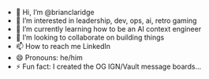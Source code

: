 - 👋 Hi, I’m @brianclaridge
- 👀 I’m interested in leadership, dev, ops, ai, retro gaming
- 🌱 I’m currently learning how to be an AI context engineer
- 💞️ I’m looking to collaborate on building things
- 📫 How to reach me LinkedIn
- 😄 Pronouns: he/him
- ⚡ Fun fact: I created the OG IGN/Vault message boards...

<!---
brianclaridge/brianclaridge is a ✨ special ✨ repository because its `README.md` (this file) appears on your GitHub profile.
You can click the Preview link to take a look at your changes.
--->

